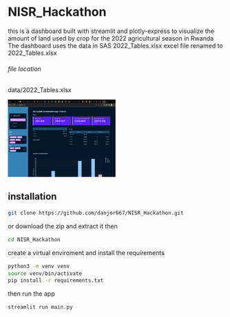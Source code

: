 # NISR_Hackathon
this is a dashboard built with streamlit and plotly-express to visualize the amount of land used by crop
for the 2022 agricultural season in Rwanda
The dashboard uses the data in SAS 2022_Tables.xlsx excel file renamed to 2022_Tables.xlsx
###### file location  
data/2022_Tables.xlsx

<div>
<img src="data/Screenshot 2023-11-07 at 10.46.58 AM (1).png" width=250px height=180px>

## installation
```sh
git clone https://github.com/danjor667/NISR_Hackathon.git 
```
or download the zip and extract it
then 
```sh
cd NISR_Hackathon
```
create a virtual enviroment and install the requirements
```sh
python3 -m venv venv
source venv/bin/activate
pip install -r requirements.txt
```
then run the app
```sh
streamlit run main.py
```
